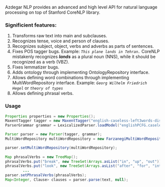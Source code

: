 Azdegar NLP provides an advanced and high level API for natural language processing on top of Stanford CoreNLP library.

### Significient features:
1. Transforms raw text into main and subclauses.
2. Recognizes tense, voice and person of clauses.
3. Recognizes subject, object, verbs and adverbs as parts of sentences.
4. Fixes POS tagger bugs. Example:  *`This plane lands in Tehran.`* CoreNLP mistakenly recognizes ***lands*** as a plural noun (NNS), while it should be recognized as a verb (VBZ).
5. Fixes lemmatizer bugs.
6. Adds ontology through implementing OntologyRepository interface.
7. Allows defining word combinations through implementing MultiWordRepository interface. Example: *`Georg Wilhelm Friedrich Hegel`* or *`theory of types`*
8. Allows defining phrasal verbs.
   
### Usage
``` Java
Properties properties = new Properties();
MaxentTagger tagger = new MaxentTagger("english-caseless-left3words-distsim.tagger", properties);
ParserGrammar grammar = LexicalizedParser.loadModel("englishPCFG.caseless.ser.gz");

Parser parser = new Parser(tagger, grammar);
MultiWordRepository multiWordRepository = new FarzanegiMultiWordRepository();

parser.setMultiWordRepository(multiWordRepository);
    
Map phrasalVerbs = new TreeMap();
phrasalVerbs.put("break", new TreeSet(Arrays.asList("in", "up", "out")));
phrasalVerbs.put("look", new TreeSet(Arrays.asList("after", "for", "into","out")));
        ... 
parser.setPhrasalVerbs(phrasalVerbs);
Map<Integer, Clause> clauses = parser.parse(text, null);
